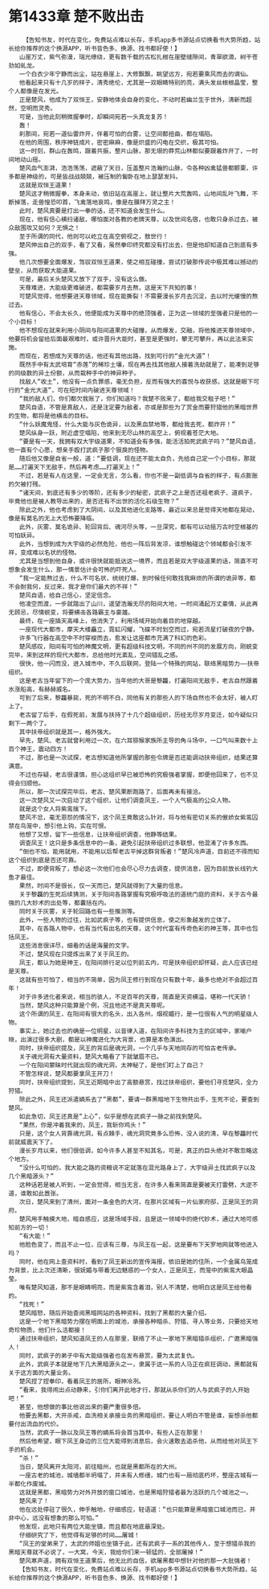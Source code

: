 # 第1433章 楚不败出击
        【告知书友，时代在变化，免费站点难以长存，手机app多书源站点切换看书大势所趋，站长给你推荐的这个换源APP，听书音色多、换源、找书都好使！】
       山崖万丈，紫气弥漫，瑞光缭绕，更有数千载的古松扎根在崖壁缝隙间，青翠欲滴，树干苍劲如虬龙。
       一个白衣少年宁静而出尘，站在悬崖上，大修飘飘，眺望远方，宛若要乘风而去的谪仙。
       他看起来只有十几岁的样子，清秀绝伦，尤其是一双眼睛特别的亮，满头发丝根根晶莹，整个人都像是在发光。
       正是楚风，他成为了双恒王，安静地体会自身的变化，不动时若幽兰生于世外，清新而超然，空明而灵秀。
       可是，当他此刻稍微握拳时，却瞬间宛若一头真龙复苏！
       轰！
       刹那间，宛若一道仙雷炸开，伴着可怕的白雾，让空间都扭曲，都在塌陷。
       在他的周围，秩序神链成片，密密麻麻，像是炽盛的闪电在交织，极其可怕。
       这一时刻，群山在轰鸣，跟着共振，整片山脉，那无垠的莽荒山林都似要跟着炸开了，一时间地动山摇。
       楚风血气澎湃，浩浩荡荡，遮蔽了天日，压盖整片浩瀚的山脉，令各种凶禽猛兽都颤栗，许多都是神级的，可是皆战战兢兢，被压制的匐卧在地上瑟瑟发抖。
       这就是双恒王道果！
       楚风这才稍微握拳，本身未动，依旧站在高崖上，就让整片大荒轰鸣，山地间乱叶飞舞，不断掉落，走兽惶恐叩首，飞禽落地哀鸣，像是在膜拜万灵之主！
       此时，楚风真要是打出一拳的话，还不知道会发生什么。
       现在，他有信心横扫诸敌，哪怕面对各教的老牌天尊，以及世间名宿，也敢只身杀过去，被众敌围攻又如何？无惧之！
       至于所谓的同代，他则可以屹立在高空俯视之，敖世行！
       楚风伸出自己的双手，看了又看，虽然拳印终究都没有打出去，但是他却知道自己到底有多强。
       他几次想要全面爆发，驾驭双恒王道果，使之相互碰撞，尝试打破那传说中极其难以撼动的壁垒，从而获取大能道果。
       可是，最后关头楚风又放下了双手，没有这么做。
       天尊难进，大能级更难破进，都需要岁月去熬，这是天下共知的事！
       可楚风觉得，他想要进天尊领域，现在能撕裂！不需要漫长岁月去沉淀，去以时光缓慢的熬过去。
       他有信心，不会太长久，他便能成为天尊中的绝顶强者，正为这一领域的至强者只是他的一个小目标！
       他不想现在就来利用小阴间与阳间道果的大碰撞，从而爆发，交融，将他推进天尊领域中，他要将机会留给后面最艰难时，或许晋升大能时，甚至是更强时，攀无可攀升，再以此法来实施。
       而现在，若想成为天尊的话，他还有其他出路，找到可行的“金光大道”！
       既然手中有太武培育“赤莲”的稀珍土壤，现在再去找其他敌人接着洗劫就是了，能凑到足够的同级数的异土份额，从而栽种手中的神异种子。
       找敌人“收土”，他没有一点负罪感，毫无负担，反而有强大的喜悦与收获感，这就是眼下可行的“金光大道”，可在短时间内破进天尊领域！
       “我的敌人们，你们都欠我账了，你们知道吗？我楚不败来了，都给我交租子吧！”
       楚风自语，不管是真敌人，还是注定要为敌者，亦或是那些为了赏金而要狩猎他的黑暗世界的生物，都将是他横击的目标。
       “什么妖魔鬼怪，什么大能与灰色诡异，以及黑血禁地等，都给我去死，都炸开！”
       楚风纵身一跃，附近虚空塌陷，他来到无尽山林的高空上，俯视着苍茫大地。
       “要是有一天，我拥有双大宇级道果，不知道会有多强，能活活拍死武疯子吗？”楚风自语，他一直有个心愿，想亲手殴打武疯子那个狠戾的怪物。
       随后他又像是自省一般，道：“要低调，现在还不能太自负，先给自己定一个小目标，那就是……打遍天下无敌手，然后再考虑……打遍天上！”
       不过，若是有人在这里，一定会无言，怎么看，你也不是一副低调与自省的样子，有点膨胀的欠被打残。
       “诸天间，到底还有多少的等阶，还有多少的秘密，武疯子之上是否还祖老疯子、道疯子，毕竟他也是被人教导出来的，是否还有不出世的活化石级生物？”
       除此之外，他也考虑到了大阴间，以及其他进化支路等，最近以来总是觉得天地都在晃动，像是有莫名的无上大恐怖要降临。
       此外，灰雾、莫名诡异、轮回背后、魂河尽头等，一旦深究，都有可以动摇万古时空根基的可怕妖异。
       此外，当想到成为大宇级的必然危险，他也一阵后背发凉，谁想触碰这个领域都会引发不祥，变成难以名状的怪物。
       尤其是当想到他自身，或许很快就能抵达这一境界，而且若是双大宇级道果的话，简直不可想象会发生什么，那一情景估计会可怖的吓死人。
       “我一定能熬过去，什么不可名状，统统打爆，到时候任何敢找我麻烦的所谓的诡异等，都不会耐我何，反过来，我才是你们最大的不祥！”
       楚风自语，给自己信心，坚定信念。
       他凌空而渡，一步就踏出了山川，遥望浩瀚无尽的阳间大地，一时间涌起万丈豪情，从此再无顾忌，尽情蜕变，将要横击各路霸主与豪雄。
       最终，在一座插天高峰上，他消失了，利用场域开始向着目的地穿越。
       一座现代大都市，摩天大楼矗立，霓虹闪耀，飞碟不时划空而过，宛若流星打破夜的宁静。
       许多飞行器在高空中不时穿梭而去，愈发让这座都市充满了科幻的色彩。
       楚风感叹，阳间有可怕的神魔文明，更有超级科技文明，不同的州不同的发展方向，刚蜕变完毕，来到这样的现代大都市，总给他时光紊乱，空间错乱之感。
       很快，他一闪而没，进入城市中，不久后联网，登陆一个特殊的网站，联络黑暗势力——扶帝组织。
       这是老古当年留下的一个庞大势力，当年他的大哥是黎龘，打遍阳间无敌手，老古自然跟着水涨船高，有赫赫威名。
       可到了后来，黎龘暴毙，死的不明不白，同他有关的那些人的下场自然也不会太好，被人盯上了。
       老古留了后手，在假死前，发展与扶持了十几个超级组织，历经无尽岁月变迁，如今疑似只剩下一两个了。
       其中扶帝组织就是其一，格外强大。
       早先，楚风、老古就曾利用过一次，在六耳猕猴家族所主导的角斗场中，一口气叫来数十上百个神王，震动四方！
       不过，那也是一次试探，老古想知道他所掌握的那些令牌是否还能调动扶帝组织，结果还算满意。
       不过也存疑，老古很谨慎，担心这组织早已被恐怖的究极强者掌握，即便他回来了，也不见得会归顺他。
       所以，那一次试探完毕后，老古、楚风果断跑路了，后面再未有接洽。
       这一次楚风又一次启动了这个组织，让他们调查凤王，一个人气极高的公众人物。
       就是这个女人将紫鸾擒下。
       楚风不忿，毫无恩怨的情况下，这个凤王竟敢这么针对，将与他有密切关系的傲娇女紫鸾囚禁在鸟笼中，想引他上钩，实在可恨。
       他想了又想，留下一些信息，让扶帝组织调查，他静等结果。
       调查凤王！这只是多条信息中的一条，避免引起扶帝组织过多联想，他混淆了许多东西。
       “倒也不怕，能用就用，不能用以后帮老古平掉这群背叛者！”楚风冷声道，目前还不得而知这个组织到底是否还可靠。
       不过，即便背叛了，想必这一次他们也会尽心尽力去调查，提供消息，因为目前放长线钓大鱼才最佳。
       果然，时间不是很长，仅一天而已，楚风就得到了大量的信息。
       关于黎龘的生死后续猜测，关于阳间各路掌握有究极呼吸法的道统门庭的资料，关于古今最强的几大妙术的出处等，都囊括在内。
       同时关于灰雾，关于轮回路也有一些推测等。
       此外，一些人物的过往，比如武疯子等，也有提供信息，使之形象越发的立体了。
       其中，在各路人物中，也有当代有出名的天尊，这个时代富有传奇色彩的神王等，其中也包括凤王。
       这些消息很详尽，细看的话是海量的文字。
       不过，楚风现在只提炼出来了关于凤王的。
       凤王，都认为她是神王，在阳间排行足以位列前五内，可是扶帝组织却怀疑，此人应该已经是天尊。
       这就有些可怕了，相当的不简单，因为凤王修行到现在只有数十年，最多也绝对不会超过百年！
       对于许多进化者来说，相当的骇人，不足百年的天尊，简直是天资横溢，堪称一代天骄！
       当然，楚风这种只能算是个例，况且他还不是真天尊呢。
       这个所谓的凤王，在阳间有很大的名头，出入各州，烟视媚行，是一位很有人气的明星级人物。
       事实上，她过去也的确是一位明星，以音律入道，在阳间许多科技为主的区域中，家喻户晓，出演过很多大剧，都是以神魔进化为大背景，也算是本色演出。
       同时，扶帝组织提及，凤王的背后是魂光洞，一个几乎与天地同存的可怕古老传承。
       关于魂光洞有大量资料，楚风大略看了下就皱眉不已。
       一个在阳间蒙昧时代就出现的魂光洞，太神秘了，是他们盯上了自己？
       不管怎样说，楚风都要拿凤王开刀！
       同时，扶帝组织提到，凤王近期暗中出了高额悬赏，找过扶帝组织，要他们寻觅楚风，全力狩猎。
       除此之外，凤王还派遣嫡系去了“黑都”，要请一群黑暗地下生物共出手，生死不论，要查到楚风。
       如此急切，凤王还真是“上心”，似乎是想在武疯子一脉之前找到楚风。
       “果然，你是冲着我来的，凤王，我斩你鸡头！”
       只是，这个女人背靠魂光洞，有点棘手，魂光洞究竟多么恐怖，没人说的清，早在黎龘时代前就威震天下了。
       漫长岁月以来，他们很低调，如今许多人甚至不知其名，可是，真正的巨头绝对不敢忽略这个地方。
       “没什么可怕的，我大能之路的资粮说不定就落在混光路身上了，大宇级异土找武疯子以及几个黑暗源头？”
       这种话若是被人听到，一定会觉得，相当无言，在许多人看来简直是要被天打雷劈，大逆不道，谁敢如此嚣张。
       次日，楚风来到了清州，面对一条金色的大河，在那片区域有一片仙家府邸，正是凤王的洞府。
       楚风用手触摸大地，暗自感应，这是场域手段，且是这一领域中的绝代妙术，通过大地可感知前方的一切！
       “有大能！”
       他脸色变了，而且不止一位，应该有三尊，与凤王在一起，这是要布下天罗地网就等他进入吗？
       同时，他在网上查资料时，看到了凤王新出的宣传海报，依旧是她的住所，一个金属鸟笼成为背景，比上次还清晰，很妩媚与带着无边魅惑的一个女人，正是凤王，而笼中的紫鸾大眼晶莹。
       唯有楚风知道，那不是眼睛明亮，而是紫鸾含着泪，别人不清楚，他明白这是凤王给他看的。
       “找死！”
       楚风暗怒，随后开始查阅黑暗网站的各种资料，找到了黑都的大量介绍。
       这是一个地下黑暗势力摆在明面上的城池，承接各种暗杀、狩猎、寻人等业务，只要给天地奇珍物质，他们什么活都接！
       通过扶帝组织，楚风知道凤王的人在那里，联络了不止一家地下黑暗猎杀组织，广邀黑暗强人！
       同时，武疯子的弟子中有大能级强者也在发布悬赏，要为太武复仇。
       此外，武疯子本就是地下几大黑暗源头之一，隶属于这一系的人马正在疯狂调动，黑都就有关于这方面的大量业务。
       楚风捏了捏拳印，看着凤王的居所，眼神冷冽。
       “看来，我得闹出点动静来，引你们离开此地才行，那就从杀你们的人与武疯子的人开始吧！”
       甚至，他想做的事比他说出来的要严重很多倍。
       他要去黑都，大开杀戒，血洗相关承接业务的黑暗组织，要让人明白不管是谁，妄想杀他都要付出流血的代价。
       当然，武疯子一脉以及凤王等的嫡系将会首当其中，有些人正在那里！
       然后他希望，眼下凤王身边的三位大能得到消息后，会火速敢去追杀他，从而给他对凤王下手的机会。
       “杀！”
       当日，楚风离开太阳河，前往暗州，也就是黑都所在的大州。
       一座古老的城池，城墙都半坍塌了，并未有人修缮，城门也有一扇彻底朽坏，整座古城有一半都化作废城。
       这就是黑都，黑暗势力对外开放的窗口城池，也是黑暗狩猎者最为活跃的几个城池之一。
       楚风来了！
       他在远处停驻了很久，伸手触地，仔细感应，轻语道：“也只能算是黑暗窗口城池而已，并非中心，远没有想象的那么可怕。”
       他发现，此地只有两位大能坐镇，而且都在地底最深处。
       仔细研究了下，他觉得有足够的时间……屠城！
       “凤王的堂弟来了，太武的师姐也坐镇于此，还有武疯子一系的其他传人，至于想猎杀我的黑暗天尊就不必说了，一大窝，今天，我给你们来一顿猛的，全部屠掉！”
       楚风寒声道，拥有双恒王道果后，他无比的自信，欲屠黑都中想针对他的那一大批强者！
       【告知书友，时代在变化，免费站点难以长存，手机app多书源站点切换看书大势所趋，站长给你推荐的这个换源APP，听书音色多、换源、找书都好使！】
